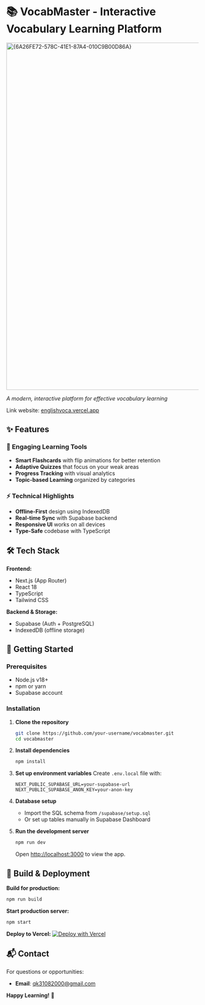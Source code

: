 # 📚 VocabMaster - Interactive Vocabulary Learning Platform  

<img width="1896" height="910" alt="{6A26FE72-578C-41E1-87A4-010C9B00D86A}" src="https://github.com/user-attachments/assets/334d57e6-b0fa-493b-bcf9-1c6c277dc524" />

*A modern, interactive platform for effective vocabulary learning*

Link website: [englishvoca.vercel.app](https://englishvoca.vercel.app/)
## ✨ Features

### 🎯 Engaging Learning Tools
- **Smart Flashcards** with flip animations for better retention
- **Adaptive Quizzes** that focus on your weak areas
- **Progress Tracking** with visual analytics
- **Topic-based Learning** organized by categories

### ⚡ Technical Highlights
- **Offline-First** design using IndexedDB
- **Real-time Sync** with Supabase backend
- **Responsive UI** works on all devices
- **Type-Safe** codebase with TypeScript

## 🛠 Tech Stack

**Frontend:**
- Next.js (App Router)
- React 18
- TypeScript
- Tailwind CSS

**Backend & Storage:**
- Supabase (Auth + PostgreSQL)
- IndexedDB (offline storage)

## 🚀 Getting Started

### Prerequisites
- Node.js v18+
- npm or yarn
- Supabase account

### Installation

1. **Clone the repository**
   ```bash
   git clone https://github.com/your-username/vocabmaster.git
   cd vocabmaster
   ```

2. **Install dependencies**
   ```bash
   npm install
   ```

3. **Set up environment variables**
   Create `.env.local` file with:
   ```env
   NEXT_PUBLIC_SUPABASE_URL=your-supabase-url
   NEXT_PUBLIC_SUPABASE_ANON_KEY=your-anon-key
   ```

4. **Database setup**
   - Import the SQL schema from `/supabase/setup.sql`
   - Or set up tables manually in Supabase Dashboard

5. **Run the development server**
   ```bash
   npm run dev
   ```
   Open [http://localhost:3000](http://localhost:3000) to view the app.

## 🔧 Build & Deployment

**Build for production:**
```bash
npm run build
```

**Start production server:**
```bash
npm start
```

**Deploy to Vercel:**
[![Deploy with Vercel](https://vercel.com/button)](https://vercel.com/new/clone?repository-url=https://github.com/your-username/vocabmaster)

## 📬 Contact

For questions or opportunities:

- **Email**: qk31082000@gmail.com


**Happy Learning!** 🚀
